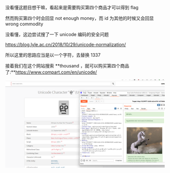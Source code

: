 没看懂这题目想干嘛，看起来是需要购买第四个商品才可以得到 flag

然而购买第四个时会回显 not enough money，而 id 为其他的时候又会回显 wrong commodity

没看懂，这边尝试搜了一下 unicode 编码的安全问题

https://blog.lyle.ac.cn/2018/10/29/unicode-normalization/

所以这里的思路应当是以一个字符，去替换 1337



接着我们在这个网站搜索 **thousand ，就可以购买第四个商品了:**https://www.compart.com/en/unicode/

![flag](flag.png)



